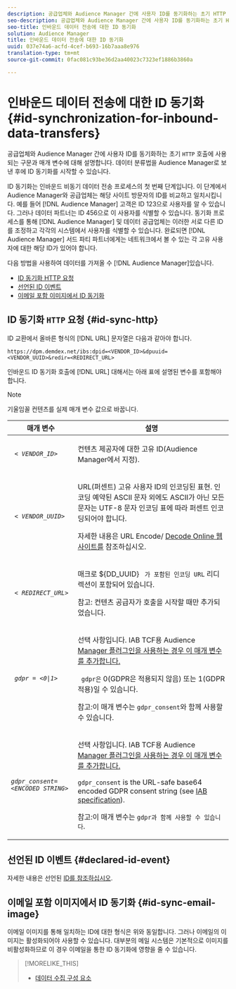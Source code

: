 ```yaml
---
description: 공급업체와 Audience Manager 간에 사용자 ID를 동기화하는 초기 HTTP 호출에 사용되는 구문과 매개 변수에 대해 설명합니다. 데이터 분류법을 Audience Manager로 보낸 후에 ID 동기화를 시작할 수 있습니다.
seo-description: 공급업체와 Audience Manager 간에 사용자 ID를 동기화하는 초기 HTTP 호출에 사용되는 구문과 매개 변수에 대해 설명합니다. 데이터 분류법을 Audience Manager로 보낸 후에 ID 동기화를 시작할 수 있습니다.
seo-title: 인바운드 데이터 전송에 대한 ID 동기화
solution: Audience Manager
title: 인바운드 데이터 전송에 대한 ID 동기화
uuid: 037e74a6-acfd-4cef-b693-16b7aaa8e976
translation-type: tm+mt
source-git-commit: 0fac081c93be36d2aa40023c7323ef1886b3860a

---
```



# 인바운드 데이터 전송에 대한 ID 동기화{#id-synchronization-for-inbound-data-transfers}

공급업체와 Audience Manager 간에 사용자 ID를 동기화하는 초기 `HTTP` 호출에 사용되는 구문과 매개 변수에 대해 설명합니다. 데이터 분류법을 Audience Manager로 보낸 후에 ID 동기화를 시작할 수 있습니다.

<!-- c_id_sync_in.xml -->

ID 동기화는 인바운드 비동기 데이터 전송 프로세스의 첫 번째 단계입니다. 이 단계에서 Audience Manager와 공급업체는 해당 사이트 방문자의 ID를 비교하고 일치시킵니다. 예를 들어 [!DNL Audience Manager] 고객은 ID 123으로 사용자를 알 수 있습니다. 그러나 데이터 파트너는 ID 456으로 이 사용자를 식별할 수 있습니다. 동기화 프로세스를 통해 [!DNL Audience Manager] 및 데이터 공급업체는 이러한 서로 다른 ID를 조정하고 각각의 시스템에서 사용자를 식별할 수 있습니다. 완료되면 [!DNL Audience Manager] 서드 파티 파트너에게는 네트워크에서 볼 수 있는 각 고유 사용자에 대한 해당 ID가 있어야 합니다.

다음 방법을 사용하여 데이터를 가져올 수 [!DNL Audience Manager]있습니다.

* [ID 동기화 HTTP 요청](../../../integration/sending-audience-data/batch-data-transfer-explained/id-sync-http.md#id-sync-http)
* [선언된 ID 이벤트](../../../integration/sending-audience-data/batch-data-transfer-explained/id-sync-http.md#declared-id-event)
* [이메일 포함 이미지에서 ID 동기화](../../../integration/sending-audience-data/batch-data-transfer-explained/id-sync-http.md#id-sync-email-image)

## ID 동기화 `HTTP` 요청 {#id-sync-http}

ID 교환에서 올바른 형식의 [!DNL URL] 문자열은 다음과 같아야 합니다.

```
https://dpm.demdex.net/ibs:dpid=<VENDOR_ID>&dpuuid=<VENDOR_UUID>&redir=<REDIRECT_URL>
```

인바운드 ID 동기화 호출에 [!DNL URL] 대해서는 아래 표에 설명된 변수를 포함해야 합니다.

>[!NOTE]
>
>기울임꼴 컨텐츠를 실제 매개 변수 값으로 바꿉니다.

<table id="table_EB9F4246E2A34ABB8ED06EA458EB186F"> 
 <thead> 
  <tr> 
   <th colname="col1" class="entry"> 매개 변수 </th> 
   <th colname="col2" class="entry"> 설명 </th> 
  </tr> 
 </thead>
 <tbody> 
  <tr> 
   <td colname="col1"> <code> &lt; <i>VENDOR_ID&gt;</i></code> </td> 
   <td colname="col2"> <p>컨텐츠 제공자에 대한 고유 ID(Audience Manager에서 <span class="keyword"> 지정</span>). </p> </td> 
  </tr> 
  <tr> 
   <td colname="col1"> <code> &lt; <i>VENDOR_UUID&gt;</i></code> </td> 
   <td colname="col2"> <p>URL(퍼센트) 고유 사용자 ID의 인코딩된 표현. 인코딩 예약된 ASCII 문자 외에도 ASCII가 아닌 모든 문자는 UTF-8 문자 인코딩 표에 따라 퍼센트 인코딩되어야 합니다. </p> <p>자세한 내용은 URL Encode/ <a href="https://www.url-encode-decode.com" format="http" scope="external"> Decode Online 웹 사이트를</a> 참조하십시오. </p> </td> 
  </tr> 
  <tr> 
   <td colname="col1"> <code> &lt; <i>REDIRECT_URL&gt;</i></code> </td> 
   <td colname="col2"> <p>매크로 ${DD_UUID} <code> 가 포함된 인코딩 URL</code> 리디렉션이 포함되어 있습니다. </p> <p>참고: 컨텐츠 공급자가 호출을 시작할 때만 추가되었습니다. </p> </td> 
  </tr> 
  <tr> 
   <td colname="col1"> <code> <i>gdpr = &lt;0|1&gt;</i></code> </td> 
   <td colname="col2"> <p>선택 사항입니다. IAB TCF용 Audience <a href="../../../overview/aam-gdpr/aam-iab-plugin.md">Manager 플러그인을 사용하는 경우 이 매개 변수를 추가합니다.</a></p> <p><code> gdpr은</code> 0(GDPR은 적용되지 않음) 또는 1(GDPR 적용)일 수 있습니다. </p> <p> <b></b> 참고:이 매개 변수는 <code>gdpr_consent</code>와 함께 사용할 수 있습니다.</p></td> 
  </tr> 
  <tr> 
   <td colname="col1"> <code><i>gdpr_consent=&lt;ENCODED STRING&gt;</i></code> </td> 
   <td colname="col2"> <p>선택 사항입니다. IAB TCF용 Audience <a href="../../../overview/aam-gdpr/aam-iab-plugin.md">Manager 플러그인을 사용하는 경우 이 매개 변수를 추가합니다.</a></p> <p><code>gdpr_consent</code> is the URL-safe base64 encoded GDPR consent string (see <a href="https://github.com/InteractiveAdvertisingBureau/GDPR-Transparency-and-Consent-Framework/blob/master/URL-based%20Consent%20Passing_%20Framework%20Guidance.md#specifications" format="http" scope="external"> IAB specification</a>). </p> <p> <b></b> 참고:이 매개 변수는 <code>gdpr과 함께 사용할 수 있습니다</code>.</p> </td> 
  </tr> 
 </tbody> 
</table>

## 선언된 ID 이벤트 {#declared-id-event}

자세한 내용은 선언된 [ID를 참조하십시오](../../../features/declared-ids.md).

## 이메일 포함 이미지에서 ID 동기화 {#id-sync-email-image}

이메일 이미지를 통해 일치하는 ID에 대한 형식은 위와 동일합니다. 그러나 이메일의 이미지는 활성화되어야 사용할 수 있습니다. 대부분의 메일 시스템은 기본적으로 이미지를 비활성화하므로 이 경우 이메일을 통한 ID 동기화에 영향을 줄 수 있습니다.

>[!MORELIKE_THIS]
>
>* [데이터 수집 구성 요소](../../../reference/system-components/components-data-collection.md)

